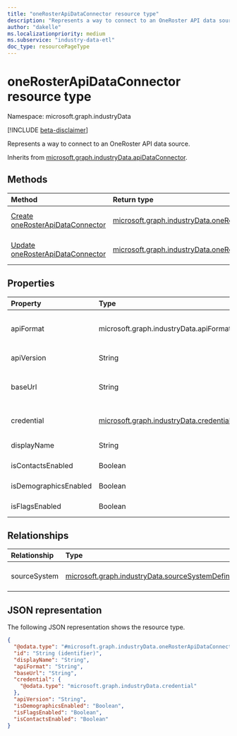 ```yaml
---
title: "oneRosterApiDataConnector resource type"
description: "Represents a way to connect to an OneRoster API data source."
author: "dakelle"
ms.localizationpriority: medium
ms.subservice: "industry-data-etl"
doc_type: resourcePageType
---
```


# oneRosterApiDataConnector resource type

Namespace: microsoft.graph.industryData

[!INCLUDE [beta-disclaimer](../../includes/beta-disclaimer.md)]

Represents a way to connect to an OneRoster API data source.


Inherits from [microsoft.graph.industryData.apiDataConnector](industrydata-apidataconnector.md).

## Methods
|Method|Return type|Description|
|:---|:---|:---|
| [Create oneRosterApiDataConnector](../api/industrydata-onerosterapidataconnector-post.md)   | [microsoft.graph.industryData.oneRosterApiDataConnector](industrydata-onerosterapidataconnector.md)                         | Create a new [microsoft.graph.industryData.oneRosterApiDataConnector](industrydata-onerosterapidataconnector.md) object.                                                                         |
| [Update oneRosterApiDataConnector](../api/industrydata-onerosterapidataconnector-update.md) | [microsoft.graph.industryData.oneRosterApiDataConnector](industrydata-onerosterapidataconnector.md)            | Update the properties of a [microsoft.graph.industryData.oneRosterApiDataConnector](industrydata-onerosterapidataconnector.md) object.                 |

## Properties
|Property|Type|Description|
|:---|:---|:---|
| apiFormat             | microsoft.graph.industryData.apiFormat                                             | API format of external systems that the industryDataHub can connect to. Inherited from [microsoft.graph.industryData.apiDataConnector](industrydata-apidataconnector.md).The possible values are: `oneRoster`, `unknownFutureValue`.           |
| apiVersion            | String                                                                             | The API version of the OneRoster source. Example: 1.1, 1.2                                                                                                                                                                                       |
| baseUrl               | String                                                                             | The base URL including the scheme, host, and path for the API (with or without a trailing '/'). Example: https://example.com/ims/oneRoster/. Inherited from [microsoft.graph.industryData.apiDataConnector](industrydata-apidataconnector.md). |
| credential            | [microsoft.graph.industryData.credential](industrydata-credential.md) | Base type for all kinds of credentials supported in the industryData API. Inherited from [microsoft.graph.industryData.apiDataConnector](industrydata-apidataconnector.md).                                                                    |
| displayName           | String                                                                             | Name of the data connector. Inherited from [microsoft.graph.industryData.industryDataConnector](industrydata-industrydataconnector.md).                                                                                                        |
| isContactsEnabled     | Boolean                                                                            | Represents user preference to import optional contacts data.                                                                                                                                                                                                |
| isDemographicsEnabled | Boolean                                                                            | Represents user preference to import optional demographics data.                                                                                                                                                                                            |
| isFlagsEnabled        | Boolean                                                                            | Represents user preference to import optional flags data.                                                                                                                                                                                                   |

## Relationships
|Relationship|Type|Description|
|:---|:---|:---|
| sourceSystem | [microsoft.graph.industryData.sourceSystemDefinition](industrydata-sourcesystemdefinition.md) | The **sourceSystemDefinition** that this connector is connected to. Inherited from [microsoft.graph.industryData.industryDataConnector](industrydata-industrydataconnector.md) |

## JSON representation
The following JSON representation shows the resource type.
<!-- {
  "blockType": "resource",
  "keyProperty": "id",
  "@odata.type": "microsoft.graph.industryData.oneRosterApiDataConnector",
  "baseType": "microsoft.graph.industryData.apiDataConnector",
  "openType": false
}
-->
``` json
{
  "@odata.type": "#microsoft.graph.industryData.oneRosterApiDataConnector",
  "id": "String (identifier)",
  "displayName": "String",
  "apiFormat": "String",
  "baseUrl": "String",
  "credential": {
    "@odata.type": "microsoft.graph.industryData.credential"
  },
  "apiVersion": "String",
  "isDemographicsEnabled": "Boolean",
  "isFlagsEnabled": "Boolean",
  "isContactsEnabled": "Boolean"
}
```

